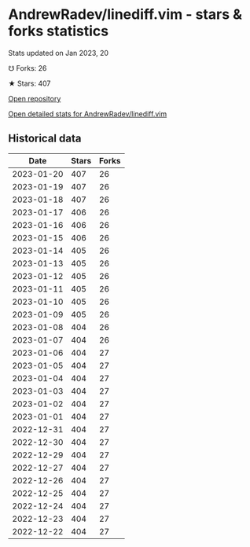 # AndrewRadev/linediff.vim - stars & forks statistics

Stats updated on Jan 2023, 20

☋ Forks: 26

★ Stars: 407

[Open repository](https://github.com/AndrewRadev/linediff.vim)

[Open detailed stats for AndrewRadev/linediff.vim](https://reviewgithub.com/rep/AndrewRadev/linediff.vim)

## Historical data
| Date | Stars | Forks |
|------|-------|-------|
| 2023-01-20 | 407 | 26 | 
| 2023-01-19 | 407 | 26 | 
| 2023-01-18 | 407 | 26 | 
| 2023-01-17 | 406 | 26 | 
| 2023-01-16 | 406 | 26 | 
| 2023-01-15 | 406 | 26 | 
| 2023-01-14 | 405 | 26 | 
| 2023-01-13 | 405 | 26 | 
| 2023-01-12 | 405 | 26 | 
| 2023-01-11 | 405 | 26 | 
| 2023-01-10 | 405 | 26 | 
| 2023-01-09 | 405 | 26 | 
| 2023-01-08 | 404 | 26 | 
| 2023-01-07 | 404 | 26 | 
| 2023-01-06 | 404 | 27 | 
| 2023-01-05 | 404 | 27 | 
| 2023-01-04 | 404 | 27 | 
| 2023-01-03 | 404 | 27 | 
| 2023-01-02 | 404 | 27 | 
| 2023-01-01 | 404 | 27 | 
| 2022-12-31 | 404 | 27 | 
| 2022-12-30 | 404 | 27 | 
| 2022-12-29 | 404 | 27 | 
| 2022-12-27 | 404 | 27 | 
| 2022-12-26 | 404 | 27 | 
| 2022-12-25 | 404 | 27 | 
| 2022-12-24 | 404 | 27 | 
| 2022-12-23 | 404 | 27 | 
| 2022-12-22 | 404 | 27 | 

